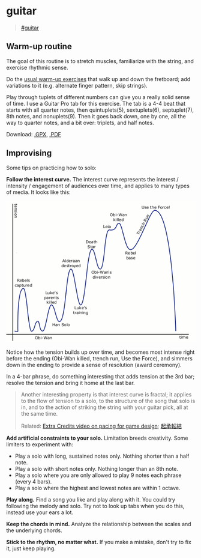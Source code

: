 # guitar

> [\#guitar](https://dotcli.github.io/memex/#tag-guitar)

## Warm-up routine

The goal of this routine is to stretch muscles, familiarize with the string, and exercise rhythmic sense.

Do the [usual warm-up exercises](https://www.guitarplayer.com/technique/warm-up-time-11-exercises-that-will-help-you-play-even-better) that walk up and down the fretboard; add variations to it \(e.g. alternate finger pattern, skip strings\).

Play through tuplets of different numbers can give you a really solid sense of time. I use a Guitar Pro tab for this exercise. The tab is a 4-4 beat that starts with all quarter notes, then quintuplets\(5\), sextuplets\(6\), septuplet\(7\), 8th notes, and nonuplets\(9\). Then it goes back down, one by one, all the way to quarter notes, and a bit over: triplets, and half notes.

Download: [.GPX](https://www.dropbox.com/s/t7hi820uphfrke6/Tuplet%20Practice.gpx?dl=0), [.PDF](https://www.dropbox.com/s/5lqz5j929bb8pqq/Tuplet%20Practice.pdf?dl=0)

## Improvising

Some tips on practicing how to solo:

**Follow the interest curve.** The interest curve represents the interest / intensity / engagement of audiences over time, and applies to many types of media. It looks like this:

![Interest Curve of Star Wars: A New Hope](../.gitbook/assets/pacing_01_star_wars.gif)

Notice how the tension builds up over time, and becomes most intense right before the ending \(Obi-Wan killed, trench run, Use the Force\), and simmers down in the ending to provide a sense of resolution \(award ceremony\).

In a 4-bar phrase, do something interesting that adds tension at the 3rd bar; resolve the tension and bring it home at the last bar.

> Another interesting property is that interest curve is fractal; it applies to the flow of tension to a solo, to the structure of the song that solo is in, and to the action of striking the string with your guitar pick, all at the same time.
>
> Related: [Extra Credits video on pacing for game design](https://www.youtube.com/watch?v=5LScL4CWe5E&vl=en); [起承転結](https://en.wikipedia.org/wiki/Kishōtenketsu)

**Add artificial constraints to your solo.** Limitation breeds creativity. Some limiters to experiment with:

* Play a solo with long, sustained notes only. Nothing shorter than a half note.
* Play a solo with short notes only. Nothing longer than an 8th note.
* Play a solo where you are only allowed to play 9 notes each phrase \(every 4 bars\).
* Play a solo where the highest and lowest notes are within 1 octave.

**Play along.** Find a song you like and play along with it. You could try following the melody and solo. Try not to look up tabs when you do this, instead use your ears a lot.

**Keep the chords in mind.** Analyze the relationship between the scales and the underlying chords.

**Stick to the rhythm, no matter what.** If you make a mistake, don't try to fix it, just keep playing.

